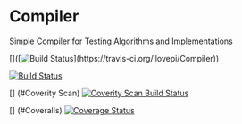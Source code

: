 # Compiler
Simple Compiler for Testing Algorithms and Implementations

[](Badges)
[](Travis)
[]([![Travis](https://img.shields.io/travis/rust-lang/rust.svg?style=plastic)](https://github.com/ilovepi/compiler))
[]([![Build Status](https://travis-ci.org/ilovepi/Compiler.svg?)](https://travis-ci.org/ilovepi/Compiler))

[![Build Status](https://travis-ci.org/ilovepi/Compiler.svg?branch=master)](https://travis-ci.org/ilovepi/Compiler)

[] (#Coverity Scan)
<a href="https://scan.coverity.com/projects/ilovepi-compiler-e15cfe43-4d89-44cb-b6b9-b3b03e9cdffc">
  <img alt="Coverity Scan Build Status"
       src="https://scan.coverity.com/projects/11524/badge.svg"/>
</a>

[] (#Coveralls)
[![Coverage Status](https://coveralls.io/repos/github/ilovepi/Compiler/badge.svg)](https://coveralls.io/github/ilovepi/Compiler)
